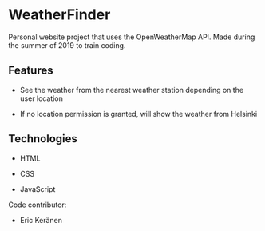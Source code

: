 # WeatherFinder
Personal website project that uses the OpenWeatherMap API. Made during the summer of 2019 to train coding.

## Features

- See the weather from the nearest weather station depending on the user location

- If no location permission is granted, will show the weather from Helsinki

## Technologies

- HTML

- CSS

- JavaScript

 Code contributor:
 * Eric Keränen
